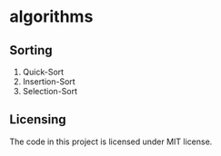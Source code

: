 # algorithms
## Sorting
1. Quick-Sort
2. Insertion-Sort
3. Selection-Sort

## Licensing
The code in this project is licensed under MIT license.
